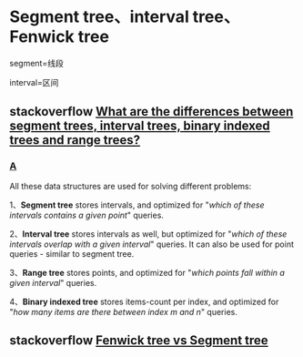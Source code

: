 # Segment tree、interval tree、Fenwick tree

segment=线段

interval=区间



## stackoverflow [What are the differences between segment trees, interval trees, binary indexed trees and range trees?](https://stackoverflow.com/questions/17466218/what-are-the-differences-between-segment-trees-interval-trees-binary-indexed-t)



### [A](https://stackoverflow.com/a/17504505)

All these data structures are used for solving different problems:

1、**Segment tree** stores intervals, and optimized for "*which of these intervals contains a given point*" queries.

2、**Interval tree** stores intervals as well, but optimized for "*which of these intervals overlap with a given interval*" queries. It can also be used for point queries - similar to segment tree.

3、**Range tree** stores points, and optimized for "*which points fall within a given interval*" queries.

4、**Binary indexed tree** stores items-count per index, and optimized for "*how many items are there between index m and n*" queries.



## stackoverflow [Fenwick tree vs Segment tree](https://stackoverflow.com/questions/64190332/fenwick-tree-vs-segment-tree)